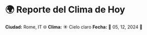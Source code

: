 # 🌍 Reporte del Clima de Hoy

**Ciudad:** Rome, IT 🌐
**Clima:** ☀️ Cielo claro
**Fecha:** 📅 05, 12, 2024 🚀

